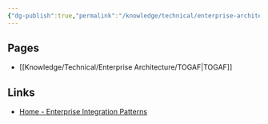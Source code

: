 ```yaml
---
{"dg-publish":true,"permalink":"/knowledge/technical/enterprise-architecture/enterprise-architecture/","noteIcon":""}
---
```


## Pages

- [[Knowledge/Technical/Enterprise Architecture/TOGAF\|TOGAF]]


## Links
- [Home - Enterprise Integration Patterns](https://www.enterpriseintegrationpatterns.com/)